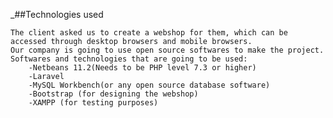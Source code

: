 _##Technologies used


	The client asked us to create a webshop for them, which can be accessed through desktop browsers and mobile browsers.
	Our company is going to use open source softwares to make the project.
	Softwares and technologies that are going to be used:
		-Netbeans 11.2(Needs to be PHP level 7.3 or higher)
		-Laravel
		-MySQL Workbench(or any open source database software)
		-Bootstrap (for designing the webshop)
		-XAMPP (for testing purposes)
	